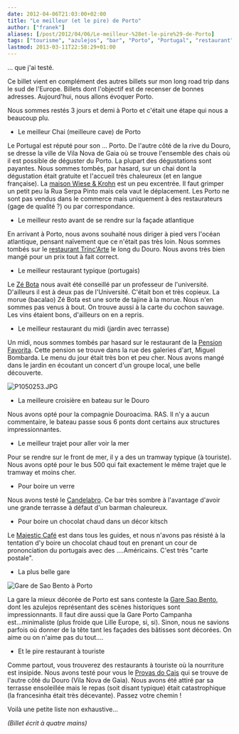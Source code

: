 ```yaml
---
date: 2012-04-06T21:03:00+02:00
title: "Le meilleur (et le pire) de Porto"
author: ["franek"]
aliases: [/post/2012/04/06/Le-meilleur-%28et-le-pire%29-de-Porto]
tags: ["tourisme", "azulejos", "bar", "Porto", "Portugal", "restaurant", "road-trip-europe-sud"]
lastmod: 2013-03-11T22:58:29+01:00
---
```

... que j'ai testé.

Ce billet vient en complément des autres billets sur mon long road trip dans le sud de l'Europe. Billets dont l'objectif est de recenser de bonnes adresses. Aujourd'hui, nous allons évoquer Porto.

Nous sommes restés 3 jours et demi à Porto et c'était une étape qui nous a beaucoup plu.

- Le meilleur Chai (meilleure cave) de Porto

Le Portugal est réputé pour son ... Porto. De l'autre côté de la rive du Douro, se dresse la ville de Vila Nova de Gaia où se trouve l'ensemble des chais où il est possible de déguster du Porto. La plupart des dégustations sont payantes. Nous sommes tombés, par hasard, sur un chai dont la dégustation était gratuite et l'accueil très chaleureux (et en langue française). La [maison Wiese &amp; Krohn](http://www.krohn.pt/) est un peu excentrée. Il faut grimper un petit peu la Rua Serpa Pinto mais cela vaut le déplacement. Les Porto ne sont pas vendus dans le commerce mais uniquement à des restaurateurs (gage de qualité ?) ou par correspondance.

- Le meilleur resto avant de se rendre sur la façade atlantique

En arrivant à Porto, nous avons souhaité nous diriger à pied vers l'océan atlantique, pensant naïvement que ce n'était pas très loin. Nous sommes tombés sur le [restaurant Trinc'Arte](http://www.tripadvisor.fr/Restaurant_Review-g189180-d2255998-Reviews-Trinc_arte-Porto_Porto_District_Northern_Portugal.html) le long du Douro. Nous avons très bien mangé pour un prix tout à fait correct.

- Le meilleur restaurant typique (portugais)

Le [Zé Bota](http://www.tripadvisor.fr/Restaurant_Review-g189180-d1206911-Reviews-Ze_Bota-Porto_Porto_District_Northern_Portugal.html) nous avait été conseillé par un professeur de l'université. D'ailleurs il est à deux pas de l'Université. C'était bon et très copieux. La morue (bacalao) Zé Bota est une sorte de tajine à la morue. Nous n'en sommes pas venus à bout. On trouve aussi à la carte du cochon sauvage. Les vins étaient bons, d'ailleurs on en a repris.

- Le meilleur restaurant du midi (jardin avec terrasse)

Un midi, nous sommes tombés par hasard sur le restaurant de la [Pension Favorita](http://www.pensaofavorita.pt/contacts.php). Cette pension se trouve dans la rue des galeries d'art, Miguel Bombarda. Le menu du jour était très bon et peu cher. Nous avons mangé dans le jardin en écoutant un concert d'un groupe local, une belle découverte.

![P1050253.JPG](https://franek.chicour.net/public/tourisme/espagne-portugal-italie/.P1050253_s.jpg "P1050253.JPG, mar. 2012")

- La meilleure croisière en bateau sur le Douro

Nous avons opté pour la compagnie Douroacima. RAS. Il n'y a aucun commentaire, le bateau passe sous 6 ponts dont certains aux structures impressionnantes.

- Le meilleur trajet pour aller voir la mer

Pour se rendre sur le front de mer, il y a des un tramway typique (à touriste). Nous avons opté pour le bus 500 qui fait exactement le même trajet que le tramway et moins cher.

- Pour boire un verre

Nous avons testé le [Candelabro](http://cafecandelabro.blogspot.fr/). Ce bar très sombre à l'avantage d'avoir une grande terrasse à défaut d'un barman chaleureux.

- Pour boire un chocolat chaud dans un décor kitsch

Le [Majestic Café](http://www.cafemajestic.com/) est dans tous les guides, et nous n'avons pas résisté à la tentation d'y boire un chocolat chaud tout en prenant un cour de prononciation du portugais avec des ....Américains. C'est très "carte postale".

- La plus belle gare

![Gare de Sao Bento à Porto](https://franek.chicour.net/public/tourisme/espagne-portugal-italie/.P1050228_s.jpg "Gare de Sao Bento à Porto, avr. 2012")

La gare la mieux décorée de Porto est sans conteste la [Gare Sao Bento](http://fr.wikipedia.org/wiki/S%C3%A3o_Bento_%28gare%29), dont les azulejos représentant des scènes historiques sont impressionnants. Il faut dire aussi que la Gare Porto Campanha est...minimaliste (plus froide que Lille Europe, si, si). Sinon, nous ne savions parfois où donner de la tête tant les façades des bâtisses sont décorées. On aime ou on n'aime pas du tout....

- Et le pire restaurant à touriste

Comme partout, vous trouverez des restaurants à touriste où la nourriture est insipide. Nous avons testé pour vous le [Provas do Cais](http://www.pensaofavorita.pt/contacts.php) qui se trouve de l'autre côté du Douro (Vila Nova de Gaia). Nous avons été attiré par sa terrasse ensoleillée mais le repas (soit disant typique) était catastrophique (la francesinha était très décevante). Passez votre chemin !

Voilà une petite liste non exhaustive...

*(Billet écrit à quatre mains)*
